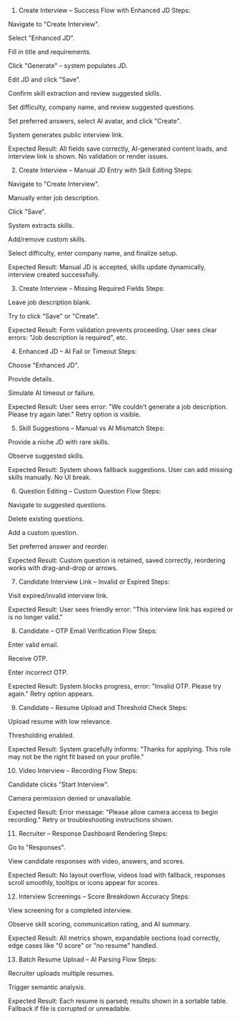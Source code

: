 1. Create Interview – Success Flow with Enhanced JD
Steps:

Navigate to "Create Interview".

Select "Enhanced JD".

Fill in title and requirements.

Click "Generate" – system populates JD.

Edit JD and click "Save".

Confirm skill extraction and review suggested skills.

Set difficulty, company name, and review suggested questions.

Set preferred answers, select AI avatar, and click "Create".

System generates public interview link.

Expected Result:
All fields save correctly, AI-generated content loads, and interview link is shown. No validation or render issues.

2. Create Interview – Manual JD Entry with Skill Editing
Steps:

Navigate to "Create Interview".

Manually enter job description.

Click "Save".

System extracts skills.

Add/remove custom skills.

Select difficulty, enter company name, and finalize setup.

Expected Result:
Manual JD is accepted, skills update dynamically, interview created successfully.

3. Create Interview – Missing Required Fields
Steps:

Leave job description blank.

Try to click "Save" or "Create".

Expected Result:
Form validation prevents proceeding. User sees clear errors: "Job description is required", etc.

4. Enhanced JD – AI Fail or Timeout
Steps:

Choose "Enhanced JD".

Provide details.

Simulate AI timeout or failure.

Expected Result:
User sees error: "We couldn’t generate a job description. Please try again later." Retry option is visible.

5. Skill Suggestions – Manual vs AI Mismatch
Steps:

Provide a niche JD with rare skills.

Observe suggested skills.

Expected Result:
System shows fallback suggestions. User can add missing skills manually. No UI break.

6. Question Editing – Custom Question Flow
Steps:

Navigate to suggested questions.

Delete existing questions.

Add a custom question.

Set preferred answer and reorder.

Expected Result:
Custom question is retained, saved correctly, reordering works with drag-and-drop or arrows.

7. Candidate Interview Link – Invalid or Expired
Steps:

Visit expired/invalid interview link.

Expected Result:
User sees friendly error: "This interview link has expired or is no longer valid."

8. Candidate – OTP Email Verification Flow
Steps:

Enter valid email.

Receive OTP.

Enter incorrect OTP.

Expected Result:
System blocks progress, error: "Invalid OTP. Please try again." Retry option appears.

9. Candidate – Resume Upload and Threshold Check
Steps:

Upload resume with low relevance.

Thresholding enabled.

Expected Result:
System gracefully informs: "Thanks for applying. This role may not be the right fit based on your profile."

10. Video Interview – Recording Flow
Steps:

Candidate clicks "Start Interview".

Camera permission denied or unavailable.

Expected Result:
Error message: "Please allow camera access to begin recording." Retry or troubleshooting instructions shown.

11. Recruiter – Response Dashboard Rendering
Steps:

Go to "Responses".

View candidate responses with video, answers, and scores.

Expected Result:
No layout overflow, videos load with fallback, responses scroll smoothly, tooltips or icons appear for scores.

12. Interview Screenings – Score Breakdown Accuracy
Steps:

View screening for a completed interview.

Observe skill scoring, communication rating, and AI summary.

Expected Result:
All metrics shown, expandable sections load correctly, edge cases like "0 score" or "no resume" handled.

13. Batch Resume Upload – AI Parsing Flow
Steps:

Recruiter uploads multiple resumes.

Trigger semantic analysis.

Expected Result:
Each resume is parsed; results shown in a sortable table. Fallback if file is corrupted or unreadable.